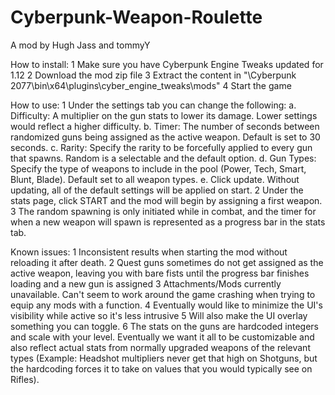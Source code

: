 # Cyberpunk-Weapon-Roulette

A mod by Hugh Jass and tommyY

How to install:
1 Make sure you have Cyberpunk Engine Tweaks updated for 1.12
2 Download the mod zip file
3 Extract the content in "<path>\Cyberpunk 2077\bin\x64\plugins\cyber_engine_tweaks\mods\"
4 Start the game

How to use:
1 Under the settings tab you can change the following:
  a. Difficulty: A multiplier on the gun stats to lower its damage. Lower settings would reflect a higher difficulty.
  b. Timer: The number of seconds between randomized guns being assigned as the active weapon. Default is set to 30 seconds.
  c. Rarity: Specify the rarity to be forcefully applied to every gun that spawns. Random is a selectable and the default option.
  d. Gun Types: Specify the type of weapons to include in the pool (Power, Tech, Smart, Blunt, Blade). Default set to all weapon types.
  e. Click update. Without updating, all of the default settings will be applied on start.
2 Under the stats page, click START and the mod will begin by assigning a first weapon.
3 The random spawning is only initiated while in combat, and the timer for when a new weapon will spawn is represented as a progress bar in the stats tab.

Known issues:
1 Inconsistent results when starting the mod without reloading it after death.
2 Quest guns sometimes do not get assigned as the active weapon, leaving you with bare fists until the progress bar finishes loading and a new gun is assigned
3 Attachments/Mods currently unavailable. Can't seem to work around the game crashing when trying to equip any mods with a function.
4 Eventually would like to minimize the UI's visibility while active so it's less intrusive
5 Will also make the UI overlay something you can toggle.
6 The stats on the guns are hardcoded integers and scale with your level. Eventually we want it all to be customizable and also reflect actual stats from normally upgraded weapons of the relevant types (Example: Headshot multipliers never get that high on Shotguns, but the hardcoding forces it to take on values that you would typically see on Rifles).
